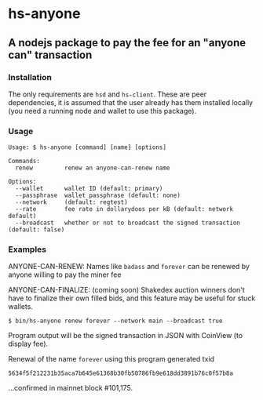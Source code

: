 # hs-anyone

## A nodejs package to pay the fee for an "anyone can" transaction

### Installation

The only requirements are `hsd` and `hs-client`. These are peer dependencies,
it is assumed that the user already has them installed locally (you need a
running node and wallet to use this package).

### Usage

```
Usage: $ hs-anyone [command] [name] [options]

Commands:
  renew         renew an anyone-can-renew name

Options:
  --wallet      wallet ID (default: primary)
  --passphrase  wallet passphrase (default: none)
  --network     (default: regtest)
  --rate        fee rate in dollarydoos per kB (default: network default)
  --broadcast   whether or not to broadcast the signed transaction (default: false)
```


### Examples

ANYONE-CAN-RENEW: Names like `badass` and `forever` can be renewed by anyone
willing to pay the miner fee

ANYONE-CAN-FINALIZE: (coming soon) Shakedex auction winners don't have to finalize
their own filled bids, and this feature may be useful for stuck wallets.

```
$ bin/hs-anyone renew forever --network main --broadcast true
```

Program output will be the signed transaction in JSON with CoinView (to display fee).

Renewal of the name `forever` using this program generated txid

```
5634f5f212231b35aca7b645e61368b30fb50786fb9e618dd3891b76c0f57b8a
```

...confirmed in mainnet block #101,175.